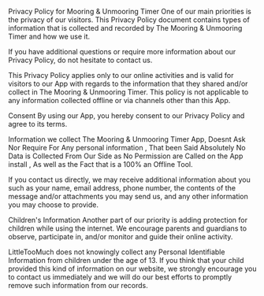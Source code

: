 Privacy Policy for Mooring & Unmooring Timer
One of our main priorities is the privacy of our visitors. This Privacy Policy document contains types of information that is collected and recorded by The Mooring & Unmooring Timer and how we use it.

If you have additional questions or require more information about our Privacy Policy, do not hesitate to contact us.

This Privacy Policy applies only to our online activities and is valid for visitors to our App with regards to the information that they shared and/or collect in The Mooring & Unmooring Timer. This policy is not applicable to any information collected offline or via channels other than this App.

Consent
By using our App, you hereby consent to our Privacy Policy and agree to its terms.

Information we collect
The Mooring & Unmooring Timer App, Doesnt Ask Nor Require For Any personal information , That been Said Absolutely No Data is Collected From Our Side as No Permission are Called on the App install , As well as the Fact that is a 100% an Offline Tool.

If you contact us directly, we may receive additional information about you such as your name, email address, phone number, the contents of the message and/or attachments you may send us, and any other information you may choose to provide.


Children's Information
Another part of our priority is adding protection for children while using the internet. We encourage parents and guardians to observe, participate in, and/or monitor and guide their online activity.

LittleTooMuch does not knowingly collect any Personal Identifiable Information from children under the age of 13. If you think that your child provided this kind of information on our website, we strongly encourage you to contact us immediately and we will do our best efforts to promptly remove such information from our records.
